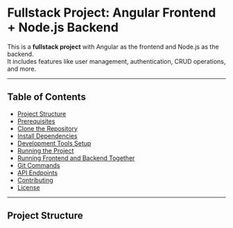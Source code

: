 # Fullstack Project: Angular Frontend + Node.js Backend

This is a **fullstack project** with Angular as the frontend and Node.js as the backend.  
It includes features like user management, authentication, CRUD operations, and more.

---

## Table of Contents
- [Project Structure](#project-structure)
- [Prerequisites](#prerequisites)
- [Clone the Repository](#clone-the-repository)
- [Install Dependencies](#install-dependencies)
- [Development Tools Setup](#development-tools-setup)
- [Running the Project](#running-the-project)
- [Running Frontend and Backend Together](#running-frontend-and-backend-together)
- [Git Commands](#git-commands)
- [API Endpoints](#api-endpoints)
- [Contributing](#contributing)
- [License](#license)

---

## Project Structure

